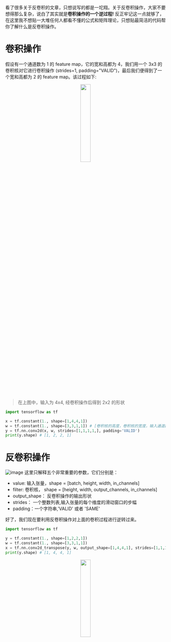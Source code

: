 看了很多关于反卷积的文章，只想说写的都是一坨翔。关于反卷积操作，大家不要想得那么复杂，说白了其实就是**卷积操作的一个逆过程!** 反正牢记这一点就够了，在这里我不想贴一大堆任何人都看不懂的公式和矩阵理论，只想贴最简洁的代码帮你了解什么是反卷积操作。

# 卷积操作
假设有一个通道数为 1 的 feature map，它的宽和高都为 4，我们用一个 3x3 的卷积核对它进行卷积操作 (strides=1, padding="VALID")，最后我们便得到了一个宽和高都为 2 的 feature map。该过程如下:

<p align="center">
    <img width="25%" src="https://user-images.githubusercontent.com/30433053/63404840-4dcbbb00-c417-11e9-8d35-0eea90c5a3c6.gif" style="max-width:25%;">
    </a>
</p>

>在上图中，输入为 4x4, 经卷积操作后得到 2x2 的形状

```python
import tensorflow as tf

x = tf.constant(1., shape=[1,4,4,1])
w = tf.constant(1., shape=[3,3,1,1]) # [卷积核的高度，卷积核的宽度，输入通道数，输出通道数]
y = tf.nn.conv2d(x, w, strides=[1,1,1,1,], padding='VALID')
print(y.shape) # [1, 2, 2, 1]
```

# 反卷积操作

![image](https://user-images.githubusercontent.com/30433053/63409704-45c64800-c424-11e9-9f61-c78b5f27c51c.png)
这里只解释五个非常重要的参数，它们分别是：
- value: 输入张量，shape = [batch, height, width, in_channels]
- filter: 卷积核， shape = [height, width, output_channels, in_channels]
- output_shape： 反卷积操作的输出形状
- strides： 一个整数列表,输入张量的每个维度的滑动窗口的步幅
- padding：一个字符串,'VALID' 或者 'SAME'

好了，我们现在要利用反卷积操作对上面的卷积过程进行逆转过来。

```python
import tensorflow as tf

y = tf.constant(1., shape=[1,2,2,1])
w = tf.constant(1., shape=[3,3,1,1])
x = tf.nn.conv2d_transpose(y, w, output_shape=[1,4,4,1], strides=[1,1,1,1], padding="VALID")
print(y.shape) # [1, 4, 4, 1]
```

<p align="center">
    <img width="25%" src="https://user-images.githubusercontent.com/30433053/63404874-68059900-c417-11e9-93a2-4b91e09b1ce4.gif" style="max-width:25%;">
    </a>
</p>
